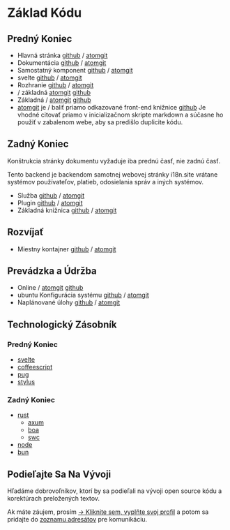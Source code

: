 # Základ Kódu

## Predný Koniec

* Hlavná stránka [github](https://github.com/i18n-site/site) / [atomgit](https://atomgit.com/i18n/proto)
* Dokumentácia [github](https://github.com/i18n-site/md) / [atomgit](https://atomgit.com/i18n/md)
* Samostatný komponent [github](https://github.com/i18n-site/18x) / [atomgit](https://atomgit.com/i18n/18x)
* svelte [github](https://github.com/i18n-site/plugin) / [atomgit](https://atomgit.com/i18n/plugin)
* Rozhranie [github](https://github.com/i18n-site/proto) / [atomgit](https://atomgit.com/i18n/proto)
* / základná [atomgit](https://atomgit.com/i18n/lib) [github](https://github.com/i18n-site/lib)
* Základná / [atomgit](https://atomgit.com/i18n/ie) [github](https://github.com/i18n-site/ie)
* [atomgit](https://atomgit.com/i18n/x) je / baliť priamo odkazované front-end knižnice [github](https://github.com/i18n-site/x)
  Je vhodné citovať priamo v inicializačnom skripte markdown a súčasne ho použiť v zabalenom webe, aby sa predišlo duplicite kódu.

## Zadný Koniec

Konštrukcia stránky dokumentu vyžaduje iba prednú časť, nie zadnú časť.

Tento backend je backendom samotnej webovej stránky i18n.site vrátane systémov používateľov, platieb, odosielania správ a iných systémov.

* Služba [github](https://github.com/i18n-api/srv) / [atomgit](https://atomgit.com/i18n-api/srv)
* Plugin [github](https://github.com/i18n-api/pub) / [atomgit](https://atomgit.com/i18n-api/pub)
* Základná knižnica [github](https://github.com/i18n-site/rust) / [atomgit](https://atomgit.com/i18n/rust)

## Rozvíjať

* Miestny kontajner [github](https://github.com/i18n-api/srv.docker) / [atomgit](https://atomgit.com/i18n-api/srv.docker)

## Prevádzka a Údržba

* Online / [atomgit](https://atomgit.com/i18n-ops/ops) [github](https://github.com/i18n-ops/ops)
* ubuntu Konfigurácia systému [github](https://github.com/i18n-ops/ubuntu) / [atomgit](https://atomgit.com/i18n-ops/ubuntu)
* Naplánované úlohy [github](https://github.com/i18n-cron/cron) / [atomgit](https://atomgit.com/i18n/cron)

## Technologický Zásobník

### Predný Koniec

* [svelte](//svelte.dev)
* [coffeescript](//coffeescript.org)
* [pug](https://github.com/pugjs/pug)
* [stylus](https://stylus.com)

### Zadný Koniec

* [rust](//rust.org)
  * [axum](//github.com/tokio-rs/axum)
  * [boa](//github.com/boa-dev/boa)
  * [swc](//swc.rs)
* [node](//nodejs.org)
* [bun](//bun.dev)

## Podieľajte Sa Na Vývoji

Hľadáme dobrovoľníkov, ktorí by sa podieľali na vývoji open source kódu a korektúrach preložených textov.

Ak máte záujem, prosím [→ Kliknite sem, vyplňte svoj profil](https://ggl.link/i18n) a potom sa pridajte do [zoznamu adresátov](https://groups.google.com/u/2/g/i18n-site) pre komunikáciu.